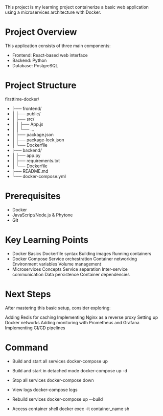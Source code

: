 This project is my learning project containerize a basic web application using a microservices architecture with Docker.

# Project Overview
This application consists of three main components:

- Frontend: React-based web interface
- Backend: Python
- Database: PostgreSQL

# Project Structure

firsttime-docker/
- ├── frontend/
- │   ├── public/
- │   ├── src/
- │   │   ├── App.js
- │   │   └── ...
- │   ├── package.json
- │   ├── package-lock.json
- │   └── Dockerfile
- ├── backend/
- │   ├── app.py
- │   ├── requirements.txt
- │   └── Dockerfile
- ├── README.md
- └── docker-compose.yml

# Prerequisites

- Docker
- JavaScript/Node.js & Phytone
- Git

# Key Learning Points
- Docker Basics
Dockerfile syntax
Building images
Running containers
- Docker Compose
Service orchestration
Container networking
Environment variables
Volume management
- Microservices Concepts
Service separation
Inter-service communication
Data persistence
Container dependencies

# Next Steps
After mastering this basic setup, consider exploring:

Adding Redis for caching
Implementing Nginx as a reverse proxy
Setting up Docker networks
Adding monitoring with Prometheus and Grafana
Implementing CI/CD pipelines

# Command

- Build and start all services
docker-compose up

- Build and start in detached mode
docker-compose up -d

- Stop all services
docker-compose down

- View logs
docker-compose logs

- Rebuild services
docker-compose up --build

- Access container shell
docker exec -it container_name sh
